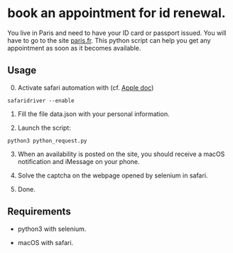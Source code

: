 # book an appointment for id renewal.
You live in Paris and need to have your ID card or passport issued. You will have to go to the site [paris.fr](https://teleservices.paris.fr/rdvtitres/jsp/site/Portal.jsp?page=appointmenttitresearch#). This python script can help you get any appointment as soon as it becomes available.

## Usage

0. Activate safari automation with (cf. [Apple doc](https://developer.apple.com/documentation/webkit/testing_with_webdriver_in_safari))

```
safaridriver --enable
```

1. Fill the file data.json with your personal information.

2. Launch the script:

```
python3 python_request.py
```

3. When an availability is posted on the site, you should receive a macOS notification and iMessage on your phone.

4. Solve the captcha on the webpage opened by selenium in safari.

5. Done.

## Requirements

- python3 with selenium.

- macOS with safari.
